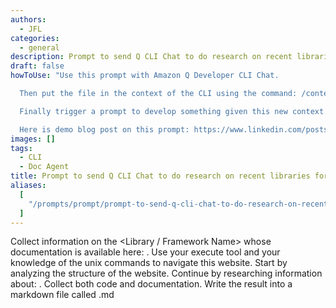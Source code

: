 ```yaml
---
authors:
  - JFL
categories:
  - general
description: Prompt to send Q CLI Chat to do research on recent libraries for you.
draft: false
howToUse: "Use this prompt with Amazon Q Developer CLI Chat.

  Then put the file in the context of the CLI using the command: /context add <filename>.md.

  Finally trigger a prompt to develop something given this new context.

  Here is demo blog post on this prompt: https://www.linkedin.com/posts/jeffelandreau_amazonqdeveloper-strands-generativeai-activity-7332856467667992576-A5NK."
images: []
tags:
  - CLI
  - Doc Agent
title: Prompt to send Q CLI Chat to do research on recent libraries for you.
aliases:
  [
    "/prompts/prompt/prompt-to-send-q-cli-chat-to-do-research-on-recent-libraries-for-you-9f8c0709",
  ]
---
```


Collect information on the <Library / Framework Name> whose documentation is available here: <URL>.
Use your execute tool and your knowledge of the unix commands to navigate this website.
Start by analyzing the structure of the website.
Continue by researching information about: <List of topics>.
Collect both code and documentation.
Write the result into a markdown file called <filename>.md
